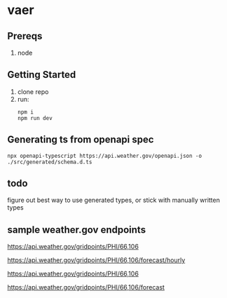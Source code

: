 # vaer

## Prereqs

1. node

## Getting Started

1. clone repo
2. run:
   ```
   npm i
   npm run dev
   ```

## Generating ts from openapi spec

```
npx openapi-typescript https://api.weather.gov/openapi.json -o ./src/generated/schema.d.ts

```

## todo

figure out best way to use generated types, or stick with manually written types

## sample weather.gov endpoints

https://api.weather.gov/gridpoints/PHI/66,106

https://api.weather.gov/gridpoints/PHI/66,106/forecast/hourly

https://api.weather.gov/gridpoints/PHI/66,106

https://api.weather.gov/gridpoints/PHI/66,106/forecast